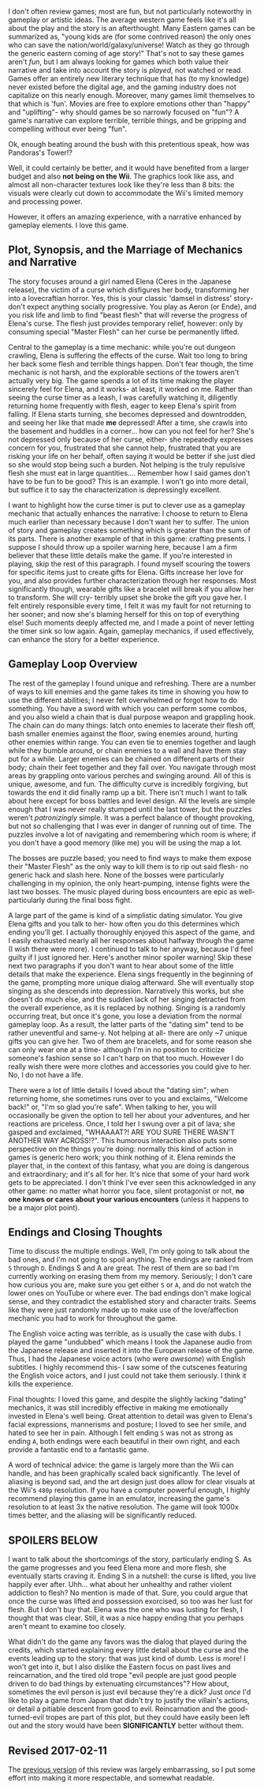 I don't often review games; most are fun, but not particularly noteworthy in gameplay or artistic ideas. The average western game feels like it's all about the play and the story is an afterthought. Many Eastern games can be summarized as, "young kids are (for some contrived reason) the only ones who can save the nation/world/galaxy/universe! Watch as they go through the generic eastern coming of age story!" That's not to say these games aren't _fun_, but I am always looking for games which both value their narrative and take into account the story is _played_, not watched or read. Games offer an entirely new literary technique that has (to my knowledge) never existed before the digital age, and the gaming industry does not capitalize on this nearly enough. Moreover, many games limit themselves to that which is 'fun'. Movies are free to explore emotions other than "happy" and "uplifting"- why should games be so narrowly focused on "fun"? A game's narrative can explore terrible, terrible things, and be gripping and compelling without ever being "fun".

<!-- more -->

Ok, enough beating around the bush with this pretentious speak, how was Pandoras's Tower!?

Well, it could certainly be better, and it would have benefited from a larger budget and also **not being on the Wii**. The graphics look like ass, and almost all non-character textures look like they're less than 8 bits: the visuals were clearly cut down to accommodate the Wii's limited memory and processing power.

However, it offers an amazing experience, with a narrative enhanced by gameplay elements. I love this game.

## Plot, Synopsis, and the Marriage of Mechanics and Narrative

The story focuses around a girl named Elena (Ceres in the Japanese release), the victim of a curse which disfigures her body, transforming her into a lovecraftian horror. Yes, this is your classic 'damsel in distress' story- don't expect anything socially progressive. You play as Aeron (or Ende), and you risk life and limb to find "beast flesh" that will reverse the progress of Elena's curse. The flesh just provides temporary relief, however: only by consuming special "Master Flesh" can her curse be permanently lifted.

Central to the gameplay is a time mechanic: while you're out dungeon crawling, Elena is suffering the effects of the curse. Wait too long to bring her back some flesh and terrible things happen. Don't fear though, the time mechanic is not harsh, and the explorable sections of the towers aren't actually very big. The game spends a lot of its time making the player sincerely feel for Elena, and it works- at least, it worked on me. Rather than seeing the curse timer as a leash, I was carefully watching it, diligently returning home frequently with flesh, eager to keep Elena's spirit from falling. If Elena starts turning, she becomes depressed and downtrodden, and seeing her like that made **me** depressed! After a time, she crawls into the basement and huddles in a corner... how can you not feel for her? She's not depressed only because of her curse, either- she repeatedly expresses concern for you, frustrated that she cannot help, frustrated that you are risking your life on her behalf, often saying it would be better if she just died so she would stop being such a burden. Not helping is the truly repulsive flesh she must eat in large quantities.... Remember how I said games don't have to be fun to be good? This is an example. I won't go into more detail, but suffice it to say the characterization is depressingly excellent.

I want to highlight how the curse timer is put to clever use as a gameplay mechanic that actually enhances the narrative: I choose to return to Elena much earlier than necessary because I don't want her to suffer. The union of story and gameplay creates something which is greater than the sum of its parts. There is another example of that in this game: crafting presents. I suppose I should throw up a spoiler warning here, because I am a firm believer that these little details make the game. If you're interested in playing, skip the rest of this paragraph. I found myself scouring the towers for specific items just to create gifts for Elena. Gifts increase her love for you, and also provides further characterization through her responses. Most significantly though, wearable gifts like a bracelet will break if you allow her to transform. She will cry- terribly upset she broke the gift you gave her. I felt entirely responsible every time, I felt it was my fault for not returning to her sooner; and now she's blaming herself for this on top of everything else! Such moments deeply affected me, and I made a point of never letting the timer sink so low again. Again, gameplay mechanics, if used effectively, can enhance the story for a better experience.

## Gameplay Loop Overview

The rest of the gameplay I found unique and refreshing. There are a number of ways to kill enemies and the game takes its time in showing you how to use the different abilities; I never felt overwhelmed or forgot how to do something. You have a sword with which you can perform some combos, and you also wield a chain that is dual purpose weapon and grappling hook. The chain can do many things: latch onto enemies to lacerate their flesh off, bash smaller enemies against the floor, swing enemies around, hurting other enemies within range. You can even tie to enemies together and laugh while they bumble around, or chain enemies to a wall and have them stay put for a while. Larger enemies can be chained on different parts of their body; chain their feet together and they fall over. You navigate through most areas by grappling onto various perches and swinging around. All of this is unique, awesome, and fun. The difficulty curve is incredibly forgiving, but towards the end it did finally ramp up a bit. There isn't much I want to talk about here except for boss battles and level design. All the levels are simple enough that I was never really stumped until the last tower, but the puzzles weren't _patronizingly_ simple. It was a perfect balance of thought provoking, but not so challenging that I was ever in danger of running out of time. The puzzles involve a lot of navigating and remembering which room is where; if you don't have a good memory (like me) you will be using the map a lot.

The bosses are puzzle based; you need to find ways to make them expose their "Master Flesh" as the only way to kill them is to rip out said flesh- no generic hack and slash here. None of the bosses were particularly challenging in my opinion, the only heart-pumping, intense fights were the last two bosses. The music played during boss encounters are epic as well- particularly during the final boss fight.

A large part of the game is kind of a simplistic dating simulator. You give Elena gifts and you talk to her- how often you do this determines which ending you'll get. I actually thoroughly enjoyed this aspect of the game, and I easily exhausted nearly all her responses about halfway through the game (I wish there were more). I continued to talk to her anyway, because I'd feel guilty if I just ignored her. Here's another minor spoiler warning! Skip these next two paragraphs if you don't want to hear about some of the little details that make the experience. Elena sings frequently in the beginning of the game, prompting more unique dialog afterward. She will eventually stop singing as she descends into depression. Narratively this works, but she doesn't do much else, and the sudden lack of her singing detracted from the overall experience, as it is replaced by nothing. Singing is a randomly occurring treat, but once it's gone, you lose a deviation from the normal gameplay loop. As a result, the latter parts of the "dating sim" tend to be rather uneventful and same-y. Not helping at all- there are only ~7 unique gifts you can give her. Two of them are bracelets, and for some reason she can only wear one at a time- although I'm in no position to criticize someone's fashion sense so I can't harp on that too much. However I do really wish there were more clothes and accessories you could give to her. No, I do not have a life.

There were a lot of little details I loved about the "dating sim"; when returning home, she sometimes runs over to you and exclaims, "Welcome back!" or, "I'm so glad you're safe". When talking to her, you will occasionally be given the option to tell her about your adventures, and her reactions are priceless. Once, I told her I swung over a pit of lava; she gasped and exclaimed, "WHAAAAT?! ARE YOU SURE THERE WASN'T ANOTHER WAY ACROSS!?". This humorous interaction also puts some perspective on the things you're doing: normally this kind of action in games is generic hero work; you think nothing of it. Elena reminds the player that, in the context of this fantasy, what you are doing is dangerous and extraordinary; and it's all for her. It's nice that some of your hard work gets to be appreciated. I don't think I've ever seen this acknowledged in any other game: no matter what horror you face, silent protagonist or not, **no one knows or cares about your various encounters** (unless it happens to be a major plot point).

## Endings and Closing Thoughts

Time to discuss the multiple endings. Well, I'm only going to talk about the bad ones, and I'm not going to spoil anything. The endings are ranked from `S` through `D`. Endings S and A are great. The rest of them are so bad I'm currently working on erasing them from my memory. Seriously; I don't care how curious you are, make sure you get either `S` or `A`, and do not watch the lower ones on YouTube or where ever. The bad endings don't make logical sense, and they contradict the established story and character traits. Seems like they were just randomly made up to make use of the love/affection mechanic you had to work for throughout the game.

The English voice acting was terrible, as is usually the case with dubs. I played the game "undubbed" which means I took the Japanese audio from the Japanese release and inserted it into the European release of the game. Thus, I had the Japanese voice actors (who were _awesome_) with English subtitles. I highly recommend this- I saw some of the cutscenes featuring the English voice actors, and I just could not take them seriously. I think it kills the experience.

Final thoughts: I loved this game, and despite the slightly lacking "dating" mechanics, it was still incredibly effective in making me emotionally invested in Elena's well being. Great attention to detail was given to Elena's facial expressions, mannerisms and posture; I loved to see her smile, and hated to see her in pain. Although I felt ending `S` was not as strong as ending `A`, both endings were each beautiful in their own right, and each provide a fantastic end to a fantastic game.

A word of technical advice: the game is largely more than the Wii can handle, and has been graphically scaled back significantly. The level of aliasing is beyond sad, and the art design just does allow for clear visuals at the Wii's `480p` resolution. If you have a computer powerful enough, I highly recommend playing this game in an emulator, increasing the game's resolution to at least 3x the native resolution. The game will look 1000x times better, and the aliasing will be significantly reduced.

## SPOILERS BELOW

I want to talk about the shortcomings of the story, particularly ending S. As the game progresses and you feed Elena more and more flesh, she eventually starts craving it. Ending S in a nutshell: the curse is lifted, you live happily ever after. Uhh... what about her unhealthy and rather violent addiction to flesh? No mention is made of that. Sure, you could argue that once the curse was lifted and possession exorcised, so too was her lust for flesh. But I don't buy that. Elena was the one who was lusting for flesh, I thought that was clear. Still, it was a nice happy ending that you perhaps aren't meant to examine too closely.

What didn't do the game any favors was the dialog that played during the credits, which started explaining every little detail about the curse and the events leading up to the story: that was just kind of dumb. Less is more! I won't get into it, but I also dislike the Eastern focus on past lives and reincarnation, and the tired old trope "evil people are just good people driven to do bad things by extenuating circumstances"? How about, sometimes the evil person is just evil because they're a dick? Just _once_ I'd like to play a game from Japan that didn't try to justify the villain's actions, or detail a pitiable descent from good to evil. Reincarnation and the good-turned-evil tropes are part of this plot, but they could have easily been left out and the story would have been **SIGNIFICANTLY** better without them.

## Revised 2017-02-11

The [previous version](https://github.com/AeliusSaionji/blog/blob/09ca553a05ca4347df7af5dc50a85441f5848d25/2015-03-02.1%20Pandora%E2%80%99s%20Tower%20%5BReview%5D.md) of this review was largely embarrassing, so I put some effort into making it more respectable, and somewhat readable.
